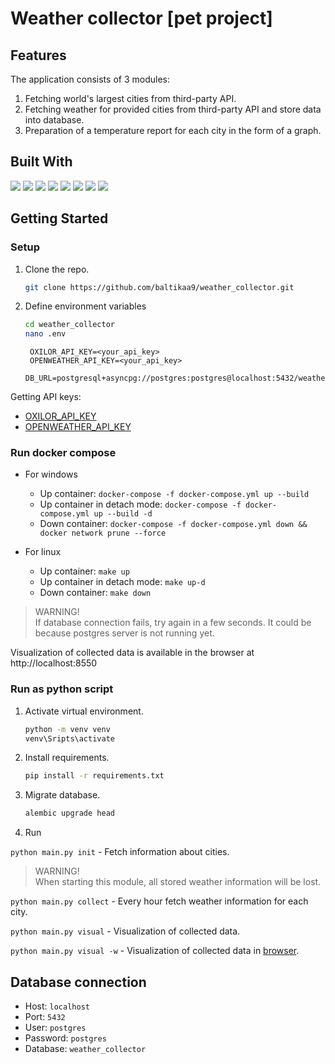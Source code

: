 # Weather collector [pet project]

## Features
The application consists of 3 modules:
1. Fetching world's largest cities from third-party API.
2. Fetching weather for provided cities from third-party API and store data into database.
3. Preparation of a temperature report for each city in the form of a graph.



## Built With
![](https://img.shields.io/badge/python-3.11-purple)
![](https://img.shields.io/badge/SQL_Alchemy-2.0.18-purple)
![](https://img.shields.io/badge/alembic-1.11.1-purple)
![](https://img.shields.io/badge/asyncpg-0.28.0-purple)
![](https://img.shields.io/badge/pydantic-1.10.10-purple)
![](https://img.shields.io/badge/aiohttp-3.8.4-purple)
![](https://img.shields.io/badge/flet-0.8.2-purple)
![](https://img.shields.io/badge/matplotlib-3.7.2-purple)


## Getting Started
### Setup
1. Clone the repo.
    ```sh
    git clone https://github.com/baltikaa9/weather_collector.git
    ```
2. Define environment variables
    ```sh
   cd weather_collector
   nano .env
    ```
   
   ```env
    OXILOR_API_KEY=<your_api_key>
    OPENWEATHER_API_KEY=<your_api_key>
    DB_URL=postgresql+asyncpg://postgres:postgres@localhost:5432/weather_collector
    ```
   
Getting API keys:
- [OXILOR_API_KEY](https://data.oxilor.ru/0/api-keys)
- [OPENWEATHER_API_KEY](https://home.openweathermap.org/api_keys)



### Run docker compose
- For windows
  - Up container: `docker-compose -f docker-compose.yml up --build`
  - Up container in detach mode: `docker-compose -f docker-compose.yml up --build -d`
  - Down container: `docker-compose -f docker-compose.yml down && docker network prune --force`

- For linux
  - Up container: `make up`
  - Up container in detach mode: `make up-d`
  - Down container: `make down`

> WARNING! <br>
> If database connection fails, try again in a few seconds. It could be because postgres server is not running yet.
 
Visualization of collected data is available in the browser at http://localhost:8550


### Run as python script
1. Activate virtual environment.
   ```bat
   python -m venv venv
   venv\Sripts\activate

2. Install requirements.
    ```bat
   pip install -r requirements.txt
   ```

3. Migrate database.
    ```bat
   alembic upgrade head
   ```
4. Run 

`python main.py init` - Fetch information about cities.
> WARNING! <br>
> When starting this module, all stored weather information will be lost.
    
 `python main.py collect` - Every hour fetch weather information for each city.

 `python main.py visual` - Visualization of collected data.

 `python main.py visual -w` - Visualization of collected data in [browser](http://localhost:8550).
   
## Database connection
- Host: `localhost`
- Port: `5432`
- User: `postgres`
- Password: `postgres`
- Database: `weather_collector`
